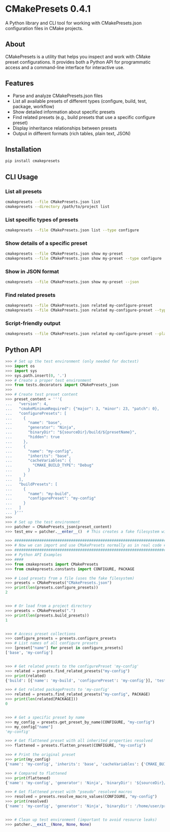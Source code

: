 [//]: # (x-release-please-start-version)
# CMakePresets 0.4.1
[//]: # (x-release-please-end)


A Python library and CLI tool for working with CMakePresets.json configuration files in CMake projects.

## About

CMakePresets is a utility that helps you inspect and work with CMake preset configurations. It provides both a Python API for programmatic access and a command-line interface for interactive use.

## Features

- Parse and analyze CMakePresets.json files
- List all available presets of different types (configure, build, test, package, workflow)
- Show detailed information about specific presets
- Find related presets (e.g., build presets that use a specific configure preset)
- Display inheritance relationships between presets
- Output in different formats (rich tables, plain text, JSON)

## Installation

```bash
pip install cmakepresets
```

## CLI Usage

### List all presets

```bash
cmakepresets --file CMakePresets.json list
cmakepresets --directory /path/to/project list
```

### List specific types of presets

```bash
cmakepresets --file CMakePresets.json list --type configure
```

### Show details of a specific preset

```bash
cmakepresets --file CMakePresets.json show my-preset
cmakepresets --file CMakePresets.json show my-preset --type configure
```

### Show in JSON format

```bash
cmakepresets --file CMakePresets.json show my-preset --json
```

### Find related presets

```bash
cmakepresets --file CMakePresets.json related my-configure-preset
cmakepresets --file CMakePresets.json related my-configure-preset --type build
```

### Script-friendly output

```bash
cmakepresets --file CMakePresets.json related my-configure-preset --plain
```

## Python API

```python
>>> # Set up the test environment (only needed for doctest)
>>> import os
>>> import sys
>>> sys.path.insert(0, '.')
>>> # Create a proper test environment
>>> from tests.decorators import CMakePresets_json
>>>
>>> # Create test preset content
>>> preset_content = '''{
...   "version": 4,
...   "cmakeMinimumRequired": {"major": 3, "minor": 23, "patch": 0},
...   "configurePresets": [
...     {
...       "name": "base",
...       "generator": "Ninja",
...       "binaryDir": "${sourceDir}/build/${presetName}",
...       "hidden": true
...     },
...     {
...       "name": "my-config",
...       "inherits": "base",
...       "cacheVariables": {
...         "CMAKE_BUILD_TYPE": "Debug"
...       }
...     }
...   ],
...   "buildPresets": [
...     {
...       "name": "my-build",
...       "configurePreset": "my-config"
...     }
...   ]
... }'''
>>>
>>> # Set up the test environment
>>> patcher = CMakePresets_json(preset_content)
>>> test_env = patcher.__enter__()  # This creates a fake filesystem with CMakePresets.json

>>> ###################################################################
>>> # Now we can import and use CMakePresets normally as in real code #
>>> ###################################################################
>>> # Python API Examples
>>> ####
>>> from cmakepresets import CMakePresets
>>> from cmakepresets.constants import CONFIGURE, PACKAGE

>>> # Load presets from a file (uses the fake filesystem)
>>> presets = CMakePresets("CMakePresets.json")
>>> print(len(presets.configure_presets))
2


>>> # Or load from a project directory
>>> presets = CMakePresets(".")
>>> print(len(presets.build_presets))
1


>>> # Access preset collections
>>> configure_presets = presets.configure_presets
>>> # List names of all configure presets
>>> [preset["name"] for preset in configure_presets]
['base', 'my-config']


>>> # Get related prests to the configurePreset 'my-config'
>>> related = presets.find_related_presets("my-config")
>>> print(related)
{'build': [{'name': 'my-build', 'configurePreset': 'my-config'}], 'test': [], 'package': []}

>>> # Get related packagePrests to 'my-config'
>>> related = presets.find_related_presets("my-config", PACKAGE)
>>> print(len(related[PACKAGE]))
0


>>> # Get a specific preset by name
>>> my_config = presets.get_preset_by_name(CONFIGURE, "my-config")
>>> my_config["name"]
'my-config'

>>> # Get flattened preset with all inherited properties resolved
>>> flattened = presets.flatten_preset(CONFIGURE, "my-config")

>>> # Print the original preset
>>> print(my_config)
{'name': 'my-config', 'inherits': 'base', 'cacheVariables': {'CMAKE_BUILD_TYPE': 'Debug'}}

>>> # Compared to flattened
>>> print(flattened)
{'name': 'my-config', 'generator': 'Ninja', 'binaryDir': '${sourceDir}/build/${presetName}', 'cacheVariables': {'CMAKE_BUILD_TYPE': 'Debug'}}

>>> # Get flattened preset with "pseudo" resolved macros
>>> resolved = presets.resolve_macro_values(CONFIGURE, "my-config")
>>> print(resolved)
{'name': 'my-config', 'generator': 'Ninja', 'binaryDir': '/home/user/project/build/my-config', 'cacheVariables': {'CMAKE_BUILD_TYPE': 'Debug'}}


>>> # Clean up test environment (important to avoid resource leaks)
>>> patcher.__exit__(None, None, None)

```
